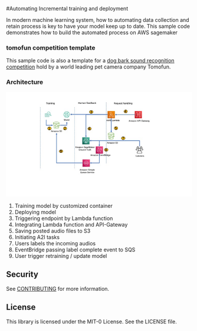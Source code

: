 #Automating Incremental training and deployment 

In modern machine learning system, how to automating data collection and retain process is key to have your model keep up to date. This sample code demonstrates how to build the automated process on AWS sagemaker 


### tomofun competition template

This sample code is also a template for a [dog bark sound recognition competition](https://tbrain.trendmicro.com.tw/Competitions/Details/15) hold by a world leading pet camera company Tomofun.  


### Architecture 

![architecture](./architecture.jpg)

1. Training model by customized container  
2. Deploying model
3. Triggering endpoint by Lambda function 
4. Integrating Lambda function and API-Gateway 
5. Saving posted audio files to S3 
6. Initiating A2I tasks 
7. Users labels the incoming audios 
8. EventBridge passing label complete event to SQS 
9. User trigger retraining / update model  


## Security

See [CONTRIBUTING](CONTRIBUTING.md#security-issue-notifications) for more information.

## License

This library is licensed under the MIT-0 License. See the LICENSE file.

